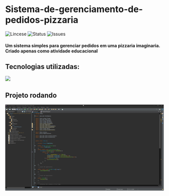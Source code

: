 <h1> Sistema-de-gerenciamento-de-pedidos-pizzaria </h1>

![Lincese](https://img.shields.io/github/license/LucasACES/Sistema-de-gerenciamento-de-pedidos-pizzaria?style=flat-square)
![Status](https://img.shields.io/badge/status-Building-yellow?style=flat-square)
![Issues](https://img.shields.io/github/issues/LucasACES/Sistema-de-gerenciamento-de-pedidos-pizzaria?style=flat-square)

<h4> Um sistema simples para gerenciar pedidos em uma pizzaria imaginaria. Criado apenas como atividade educacional </h4>



<h2> Tecnologias utilizadas: </h2>

<img src="https://cdn-icons-png.flaticon.com/512/226/226777.png" width="50">

<h2> Projeto rodando </h2>
<img src="https://github.com/LucasACES/Sistema-de-gerenciamento-de-pedidos-pizzaria/blob/main/img_readme/fist_gif_sistema_pizzaria.gif">
